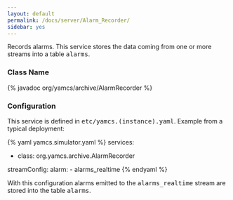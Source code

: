 ```yaml
---
layout: default
permalink: /docs/server/Alarm_Recorder/
sidebar: yes
---
```


Records alarms. This service stores the data coming from one or more streams into a table <tt>alarms</tt>.

### Class Name
{% javadoc org/yamcs/archive/AlarmRecorder %}

### Configuration

This service is defined in <tt>etc/yamcs.(instance).yaml</tt>. Example from a typical deployment:

{% yaml yamcs.simulator.yaml %}
services:
  - class: org.yamcs.archive.AlarmRecorder

streamConfig:
  alarm:
    - alarms_realtime
{% endyaml %}

With this configuration alarms emitted to the <tt>alarms_realtime</tt> stream are stored into the table <tt>alarms</tt>.
